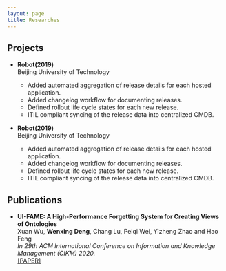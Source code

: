 ```yaml
---
layout: page
title: Researches
---
```

## <i class="fa fa-cubes" aria-hidden="true"></i> Projects  

* **Robot(2019)**  
  Beijing University of Technology

  - Added automated aggregation of release details for each hosted application.
  - Added changelog workflow for documenting releases.
  - Defined rollout life cycle states for each new release.
  - ITIL compliant syncing of the release data into centralized CMDB. 

* **Robot(2019)**  
  Beijing University of Technology

  - Added automated aggregation of release details for each hosted application.
  - Added changelog workflow for documenting releases.
  - Defined rollout life cycle states for each new release.
  - ITIL compliant syncing of the release data into centralized CMDB.   
  
## <i class="fa fa-align-left" aria-hidden="true"></i> Publications

* **UI-FAME: A High-Performance Forgetting System for Creating Views of Ontologies**  
  Xuan Wu, **Wenxing Deng**, Chang Lu, Peiqi Wei, Yizheng Zhao and Hao Feng  
  _In 29th ACM International Conference on Information and Knowledge Management (CIKM) 2020._    
  [[PAPER]](/pub/CIKM_2020_paper_2000.pdf)

